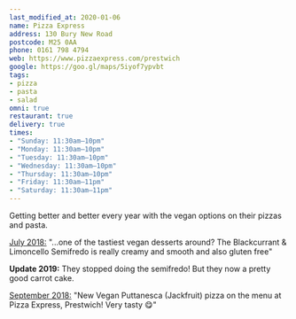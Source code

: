 ```yaml
---
last_modified_at: 2020-01-06
name: Pizza Express
address: 130 Bury New Road
postcode: M25 0AA
phone: 0161 798 4794
web: https://www.pizzaexpress.com/prestwich
google: https://goo.gl/maps/5iyof7ypvbt
tags:
- pizza
- pasta
- salad
omni: true
restaurant: true
delivery: true
times:
- "Sunday: 11:30am–10pm"
- "Monday: 11:30am–10pm"
- "Tuesday: 11:30am–10pm"
- "Wednesday: 11:30am–10pm"
- "Thursday: 11:30am–10pm"
- "Friday: 11:30am–11pm"
- "Saturday: 11:30am–11pm"
---
```


Getting better and better every year with the vegan options on their pizzas and pasta.

[July 2018:](https://www.facebook.com/groups/630026080708145/permalink/630033664040720/) "...one of the tastiest vegan desserts around? The Blackcurrant & Limoncello Semifredo is really creamy and smooth and also gluten free"

**Update 2019:** They stopped doing the semifredo! But they now a pretty good carrot cake.

[September 2018:](https://www.facebook.com/groups/veganprestwich/permalink/703359396708146/) "New Vegan Puttanesca (Jackfruit) pizza on the menu at Pizza Express, Prestwich! Very tasty 😋"